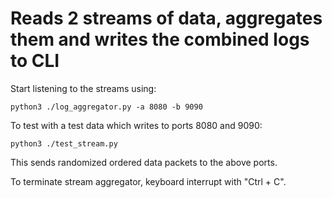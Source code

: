 # Reads 2 streams of data, aggregates them and writes the combined logs to CLI

Start listening to the streams using:
```
python3 ./log_aggregator.py -a 8080 -b 9090
```

To test with a test data which writes to ports 8080 and 9090:
```
python3 ./test_stream.py
```
This sends randomized ordered data packets to the above ports.

To terminate stream aggregator, keyboard interrupt with "Ctrl + C".
